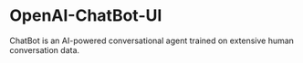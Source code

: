 # OpenAI-ChatBot-UI
ChatBot is an AI-powered conversational agent trained on extensive human conversation data.

